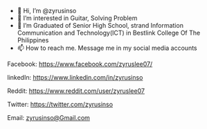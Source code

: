 - 👋 Hi, I’m @zyrusinso
- 👀 I’m interested in Guitar, Solving Problem
- 🌱 I’m Graduated of Senior High School, strand Information Communication and Technology(ICT) in Bestlink College Of The Philippines
- 📫 How to reach me. Message me in my social media accounts

Facebook: https://www.facebook.com/zyruslee07/ 

linkedIn: https://www.linkedin.com/in/zyrusinso

Reddit: https://www.reddit.com/user/zyruslee07

Twitter: https://twitter.com/zyrusinso

Email: zyrusinso@Gmail.com


<!---
zyrusinso/zyrusinso is a ✨ special ✨ repository because its `README.md` (this file) appears on your GitHub profile.
You can click the Preview link to take a look at your changes.
--->

